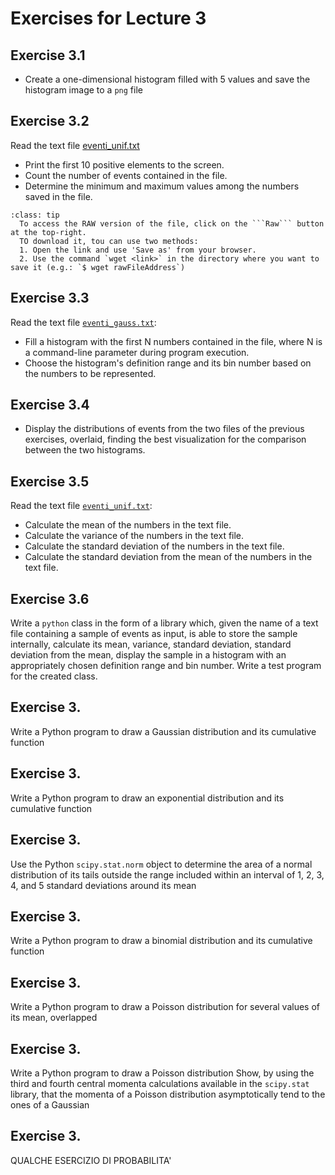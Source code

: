 # Exercises for Lecture 3

## Exercise 3.1

  * Create a one-dimensional histogram filled with 5 values and save the histogram image to a `png` file

## Exercise 3.2

Read the text file [eventi_unif.txt](https://github.com/UnimibFisicaLaboratori/UnimibFisicaLabStatPython/blob/main/book/lectures/Lecture_03/exercises/eventi_unif.txt)

  * Print the first 10 positive elements to the screen.
  * Count the number of events contained in the file.
  * Determine the minimum and maximum values among the numbers saved in the file.

```{admonition} Instructions to download the file
:class: tip
  To access the RAW version of the file, click on the ```Raw``` button at the top-right. 
  TO download it, tou can use two methods:
  1. Open the link and use 'Save as' from your browser.
  2. Use the command `wget <link>` in the directory where you want to save it (e.g.: `$ wget rawFileAddress`)
```

## Exercise 3.3

Read the text file [```eventi_gauss.txt```](https://github.com/UnimibFisicaLaboratori/UnimibFisicaLabStatPython/blob/main/book/lectures/Lecture_03/exercises/eventi_gauss.txt):

  * Fill a histogram with the first N numbers contained in the file,
    where N is a command-line parameter during program execution.
  * Choose the histogram's definition range and its bin number
    based on the numbers to be represented.

## Exercise 3.4

  * Display the distributions of events from the two files of the previous exercises, overlaid,
    finding the best visualization for the comparison between the two histograms.

## Exercise 3.5

Read the text file [```eventi_unif.txt```](https://raw.githubusercontent.com/UnimibFisicaLaboratori/UnimibFisicaLab2/master/Lezione_03/programmi/eventi_unif.txt):
  * Calculate the mean of the numbers in the text file.
  * Calculate the variance of the numbers in the text file.
  * Calculate the standard deviation of the numbers in the text file.
  * Calculate the standard deviation from the mean of the numbers in the text file.

## Exercise 3.6

Write a ```python``` class in the form of a library which,
given the name of a text file containing a sample of events as input,
is able to store the sample internally,
calculate its mean, variance, standard deviation, standard deviation from the mean,
display the sample in a histogram
with an appropriately chosen definition range and bin number.
Write a test program for the created class.

## Exercise 3.

Write a Python program to draw a Gaussian distribution and its cumulative function

## Exercise 3.

Write a Python program to draw an exponential distribution and its cumulative function

## Exercise 3.

Use the Python `scipy.stat.norm` object to determine the area of a normal distribution
of its tails outside the range included within an interval of 1, 2, 3, 4, and 5 standard deviations around its mean

## Exercise 3.

Write a Python program to draw a binomial distribution and its cumulative function

## Exercise 3.

Write a Python program to draw a Poisson distribution for several values of its mean, overlapped

## Exercise 3.

Write a Python program to draw a Poisson distribution
Show, by using the third and fourth central momenta calculations available in the `scipy.stat` library,
that the momenta of a Poisson distribution asymptotically tend to the ones of a Gaussian

## Exercise 3.

QUALCHE ESERCIZIO DI PROBABILITA'
